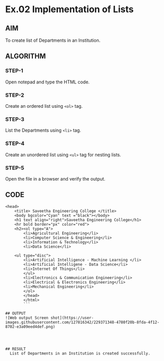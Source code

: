 # Ex.02 Implementation of Lists
## AIM
  To create list of Departments in an Institution.

## ALGORITHM
### STEP-1
  Open notepad and type the HTML code.

### STEP-2
  Create an ordered list using ```<ol>``` tag.

### STEP-3
  List the Departments using ```<li>``` tag.

### STEP-4
  Create an unordered list using ```<ul>``` tag for nesting lists.

### STEP-5
  Open the file in a browser and verify the output.
  
## CODE
```<html>
<head>
    <title> Saveetha Engineering College </title>
    <body bgcolor="Cyan" text ="black"></body>
    <h1 text align="right">Saveetha Engineering College</h1>
    <hr bold border="px" color="red">
    <h2><ol type="A">
        <li>Agricultural Engineering</li>
        <li>Computer Science & Engineering</li>
        <li>Information & Technology</li>
        <li>Data Science</li>
   
    <ul type="disc">
        <li>Artificial Intelligence - Machine Learning </li>
        <li>Artificial Intelligene - Data Science</li>
        <li>Internet Of Things</li>
        </ul>
        <li>Electronics & Communication Engineering</li>
        <li>Electrical & Electronics Engineering</li>
        <li>Mechanical Engineering</li>
        </ol>
        </head>
        </html>
        ```

## OUTPUT
![Web output Screen shot](https://user-images.githubusercontent.com/127816342/229371348-4780f20b-8fda-4f12-8702-e3a09eed4def.png)




## RESULT
  List of Departments in an Institution is created successfully.
